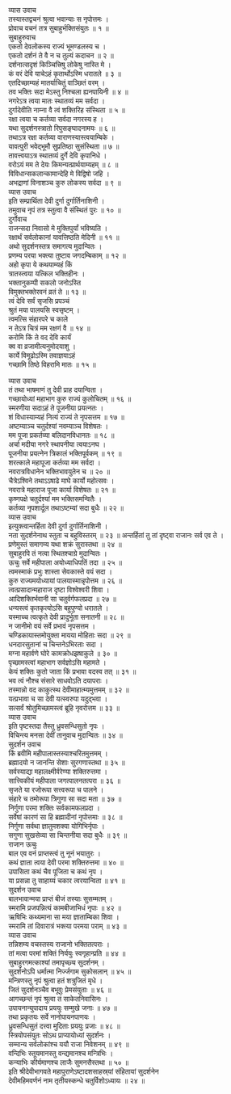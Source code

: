 व्यास उवाच  
तस्यास्तद्वचनं श्रुत्वा भवान्याः स नृपोत्तमः ।  
प्रोवाच वचनं तत्र सुबाहुर्भक्तिसंयुतः ॥ १ ॥  
सुबाहुरुवाच  
एकतो देवलोकस्य राज्यं भूमण्डलस्य च ।  
एकतो दर्शनं ते वै न च तुल्यं कदाचन ॥ २ ॥  
दर्शनात्सदृशं किञ्चित्त्रिषु लोकेषु नास्ति मे ।  
कं वरं देवि याचेऽहं कृतार्थोऽस्मि धरातले ॥ ३ ॥  
एतदिच्छाम्यहं मातर्याचितुं वाञ्छितं वरम् ।  
तव भक्तिः सदा मेऽस्तु निश्चला ह्यनपायिनी ॥ ४ ॥  
नगरेऽत्र त्वया मातः स्थातव्यं मम सर्वदा ।  
दुर्गादेवीति नाम्ना वै त्वं शक्तिरिह संस्थिता ॥ ५ ॥  
रक्षा त्वया च कर्तव्या सर्वदा नगरस्य ह ।  
यथा सुदर्शनस्त्रातो रिपुसङ्घादनामयः ॥ ६ ॥  
तथाऽत्र रक्षा कर्तव्या वाराणस्यास्त्वयाम्बिके ।  
यावत्पुरी भवेद्‌भूमौ सुप्रतिष्ठा सुसंस्थिता ॥ ७ ॥  
तावत्त्वयाऽत्र स्थातव्यं दुर्गे देवि कृपानिधे ।  
वरोऽयं मम ते देयः किमन्यत्प्रार्थयाम्यहम् ॥ ८ ॥  
विविधान्सकलान्कामान्देहि मे विद्विषो जहि ।  
अभद्राणां विनाशञ्च कुरु लोकस्य सर्वदा ॥ ९ ॥  
व्यास उवाच  
इति सम्प्रार्थिता देवी दुर्गा दुर्गार्तिनाशिनी ।  
तमुवाच नृपं तत्र स्तुत्वा वै संस्थितं पुरः ॥ १० ॥  
दुर्गोवाच  
राजन्सदा निवासो मे मुक्तिपुर्यां भविष्यति ।  
रक्षार्थं सर्वलोकानां यावत्तिष्ठति मेदिनी ॥ ११ ॥  
अथो सुदर्शनस्तत्र समागत्य मुदान्वितः ।  
प्रणम्य परया भक्त्या तुष्टाव जगदम्बिकाम् ॥ १२ ॥  
अहो कृपा ये कथयाम्यहं किं  
     त्रातस्त्वया यत्किल भक्तिहीनः ।  
भक्तानुकम्पी सकलो जनोऽस्ति  
     विमुक्तभक्तेरवनं व्रतं ते ॥ १३ ॥  
त्वं देवि सर्वं सृजसि प्रपञ्चं  
     श्रुतं मया पालयसि स्वसृष्टम् ।  
त्वमत्सि संहारपरे च काले  
     न तेऽत्र चित्रं मम रक्षणं वै ॥ १४ ॥  
करोमि किं ते वद देवि कार्यं  
     क्व वा व्रजामीत्यनुमोदयाशु ।  
कार्ये विमूढोऽस्मि तवाज्ञयाऽहं  
     गच्छामि तिष्ठे विहरामि मातः ॥ १५ ॥  
  
व्यास उवाच  
तं तथा भाषमाणं तु देवी प्राह दयान्विता ।  
गच्छायोध्यां महाभाग कुरु राज्यं कुलोचितम् ॥ १६ ॥  
स्मरणीया सदाऽहं ते पूजनीया प्रयत्नतः ।  
शं विधास्याम्यहं नित्यं राज्यं ते नृपसत्तम ॥ १७ ॥  
अष्टम्याञ्च चतुर्दश्यां नवम्याञ्च विशेषतः ।  
मम पूजा प्रकर्तव्या बलिदानविधानतः ॥ १८ ॥  
अर्चा मदीया नगरे स्थापनीया त्वयाऽनघ ।  
पूजनीया प्रयत्नेन त्रिकालं भक्तिपूर्वकम् ॥ १९ ॥  
शरत्काले महापूजा कर्तव्या मम सर्वदा ।  
नवरात्रविधानेन भक्तिभावयुतेन च ॥ २० ॥  
चैत्रेऽश्विने तथाऽऽषाढे माघे कार्यो महोत्सवः ।  
नवरात्रे महाराज पूजा कार्या विशेषतः ॥ २१ ॥  
कृष्णपक्षे चतुर्दश्यां मम भक्तिसमन्वितैः ।  
कर्तव्या नृपशार्दूल तथाऽष्टम्यां सदा बुधैः ॥ २२ ॥  
व्यास उवाच  
इत्युक्त्वान्तर्हिता देवी दुर्गा दुर्गार्तिनाशिनी ।  
नता सुदर्शनेनाथ स्तुता च बहुविस्तरम् ॥ २३ ॥
अन्तर्हितां तु तां दृष्ट्वा राजानः सर्व एव ते ।  
प्रणेमुस्तं समागम्य यथा शक्रं सुरास्तथा ॥ २४ ॥  
सुबाहुरपि तं नत्वा स्थितश्चाग्रे मुदान्वितः ।  
ऊचुः सर्वे महीपाला अयोध्याधिपतिं तदा ॥ २५ ॥  
त्वमस्माकं प्रभुः शास्ता सेवकास्ते वयं सदा ।  
कुरु राज्यमयोध्यायां पालयास्मान्नृपोत्तम ॥ २६ ॥  
त्वत्प्रसादान्महाराज दृष्टा विश्वेश्वरी शिवा ।  
आदिशक्तिर्भवानी सा चतुर्वर्गफलप्रदा ॥ २७ ॥  
धन्यस्त्वं कृतकृत्योऽसि बहुपुण्यो धरातले ।  
यस्माच्च त्वत्कृते देवी प्रादुर्भूता सनातनी ॥ २८ ॥  
न जानीमो वयं सर्वे प्रभावं नृपसत्तम ।  
चण्डिकायास्तमोयुक्ता मायया मोहिताः सदा ॥ २९ ॥  
धनदारसुतानां च चिन्तनेऽभिरताः सदा ।  
मग्ना महार्वणे घोरे कामक्रोधझषाकुले ॥ ३० ॥  
पृच्छामस्त्वां महाभाग सर्वज्ञोऽसि महामते ।  
केयं शक्तिः कुतो जाता किं प्रभावा वदस्व तत् ॥ ३१ ॥  
भव त्वं नौश्च संसारे साधवोऽति दयापराः ।  
तस्मान्नो वद काकुत्स्थ देवीमाहात्म्यमुत्तमम् ॥ ३२ ॥  
यत्प्रभावा च सा देवी यत्स्वरुपा यदुद्‌भवा ।  
सत्सर्वं श्रोतुमिच्छामस्त्वं ब्रूहि नृवरोत्तम ॥ ३३ ॥  
व्यास उवाच  
इति पृष्टस्तदा तैस्तु ध्रुवसन्धिसुतो नृपः ।  
विचिन्त्य मनसा देवीं तानुवाच मुदान्वितः ॥ ३४ ॥  
सुदर्शन उवाच  
किं ब्रवीमि महीपालास्तस्याश्चरितमुत्तमम् ।  
ब्रह्मादयो न जानन्ति सेशाः सुरगणास्तथा ॥ ३५ ॥  
सर्वस्याद्या महालक्ष्मीर्वरेण्या शक्तिरुत्तमा ।  
सात्त्विकीयं महीपाला जगत्पालनतत्परा ॥ ३६ ॥  
सृजते या रजोरूपा सत्त्वरूपा च पालने ।  
संहारे च तमोरूपा त्रिगुणा सा सदा मता ॥ ३७ ॥  
निर्गुणा परमा शक्तिः सर्वकामफलप्रदा ।  
सर्वेषां कारणं सा हि ब्रह्मादीनां नृपोत्तमाः ॥ ३८ ॥  
निर्गुणा सर्वथा ज्ञातुमशक्या योगिभिर्नृपाः ।  
सगुणा सुखसेव्या सा चिन्तनीया सदा बुधैः ॥ ३९ ॥  
राजान ऊचुः  
बाल एव वनं प्राप्तस्त्वं तु नूनं भयातुरः ।  
कथं ज्ञाता त्वया देवी परमा शक्तिरुत्तमा ॥ ४० ॥  
उपासिता कथं चैव पूजिता च कथं नृप ।  
या प्रसन्ना तु साहाय्यं चकार त्वरयान्विता ॥ ४१ ॥  
सुदर्शन उवाच  
बालभावान्मया प्राप्तं बीजं तस्याः सुसम्मतम् ।  
स्मरामि प्रजपन्नित्यं कामबीजाभिधं नृपाः ॥ ४२ ॥  
ऋषिभिः कथ्यमाना सा मया ज्ञाताम्बिका शिवा ।  
स्मरामि तां दिवारात्रं भक्त्या परमया पराम् ॥ ४३ ॥  
व्यास उवाच  
तन्निशम्य वचस्तस्य राजानो भक्तितत्पराः ।  
तां मत्वा परमां शक्तिं निर्ययुः स्वगृहान्प्रति ॥ ४४ ॥  
सुबाहुरगमत्काश्यां तमापृच्छ्य सुदर्शनम् ।  
सुदर्शनोऽपि धर्मात्मा निर्ज्जगाम सुकोसलान् ॥ ४५ ॥  
मन्त्रिणस्तु नृपं श्रुत्वा हतं शत्रुजितं मृधे ।  
जितं सुदर्शनञ्चैव बभूवुः प्रेमसंयुताः ॥ ४६ ॥  
आगच्छन्तं नृपं श्रुत्वा तं साकेतनिवासिनः ।  
उपायनान्युपादाय प्रययुः सम्मुखे जनाः ॥ ४७ ॥  
तथा प्रकृतयः सर्वे नानोपायनपाणयः ।  
ध्रुवसन्धिसुतं दत्त्वा मुदिताः प्रययुः प्रजाः ॥ ४८ ॥  
स्त्रियोपसंयुतः सोऽथ प्राप्यायोध्यां सुदर्शनः ।  
सम्मान्य सर्वलोकांश्च ययौ राजा निवेशनम् ॥ ४९ ॥  
वन्दिभिः स्तूयमानस्तु वन्द्यमानश्च मन्त्रिभिः ।  
कन्याभिः कीर्यमाणश्च लाजैः सुमनसैस्तथा ॥ ५० ॥  
इति श्रीदेवीभागवते महापुराणेऽष्टादशसाहस्र्यां संहितायां सुदर्शनेन  
देवीमहिमवर्णनं नाम तृतीयस्कन्धे चतुर्विशोऽध्यायः ॥ २४ ॥
